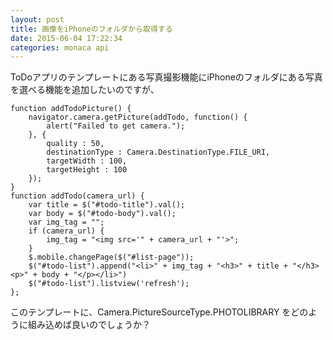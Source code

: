 ```yaml
---
layout: post
title: 画像をiPhoneのフォルダから取得する
date: 2015-06-04 17:22:34
categories: monaca api
---
```

<p>ToDoアプリのテンプレートにある写真撮影機能にiPhoneのフォルダにある写真を選べる機能を追加したいのですが、</p>

<pre><code>function addTodoPicture() {
    navigator.camera.getPicture(addTodo, function() {
        alert("Failed to get camera.");
    }, {
        quality : 50,
        destinationType : Camera.DestinationType.FILE_URI,
        targetWidth : 100,
        targetHeight : 100
    });
}
function addTodo(camera_url) {
    var title = $("#todo-title").val();
    var body = $("#todo-body").val();
    var img_tag = "";
    if (camera_url) {
        img_tag = "&lt;img src='" + camera_url + "'&gt;";
    }
    $.mobile.changePage($("#list-page"));
    $("#todo-list").append("&lt;li&gt;" + img_tag + "&lt;h3&gt;" + title + "&lt;/h3&gt;&lt;p&gt;" + body + "&lt;/p&gt;&lt;/li&gt;")
    $("#todo-list").listview('refresh');
};
</code></pre>

<p>このテンプレートに、Camera.PictureSourceType.PHOTOLIBRARY をどのように組み込めば良いのでしょうか？</p>
